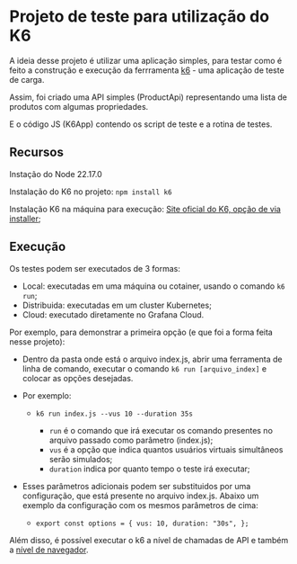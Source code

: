 # Projeto de teste para utilização do K6

A ideia desse projeto é utilizar uma aplicação simples, para testar como é feito a construção e execução da ferrramenta [k6](https://grafana.com/docs/k6/latest/) - uma aplicação de teste de carga.

Assim, foi criado uma API simples (ProductApi) representando uma lista de produtos com algumas propriedades.

E o código JS (K6App) contendo os script de teste e a rotina de testes.

## Recursos

Instação do Node 22.17.0

Instalação do K6 no projeto: `npm install k6`

Instalação K6 na máquina para execução: [Site oficial do K6, opção de via installer](https://grafana.com/docs/k6/latest/set-up/install-k6/);

## Execução

Os testes podem ser executados de 3 formas:

- Local: executadas em uma máquina ou cotainer, usando o comando `k6 run`;
- Distribuida: executadas em um cluster Kubernetes;
- Cloud: executado diretamente no Grafana Cloud.

Por exemplo, para demonstrar a primeira opção (e que foi a forma feita nesse projeto):

- Dentro da pasta onde está o arquivo index.js, abrir uma ferramenta de linha de comando, executar o comando `k6 run [arquivo_index]` e colocar as opções desejadas.
- Por exemplo:

  - `k6 run index.js --vus 10 --duration 35s`

    - `run` é o comando que irá executar os comando presentes no arquivo passado como parâmetro (index.js);
    - `vus` é a opção que indica quantos usuários virtuais simultâneos serão simulados;
    - `duration` indica por quanto tempo o teste irá executar;

- Esses parâmetros adicionais podem ser substituidos por uma configuração, que está presente no arquivo index.js. Abaixo um exemplo da configuração com os mesmos parâmetros de cima:
  - `export const options = {
  vus: 10,
  duration: "30s",
};`

Além disso, é possível executar o k6 a nível de chamadas de API e também a [nível de navegador](https://grafana.com/docs/k6/latest/using-k6-browser/).
